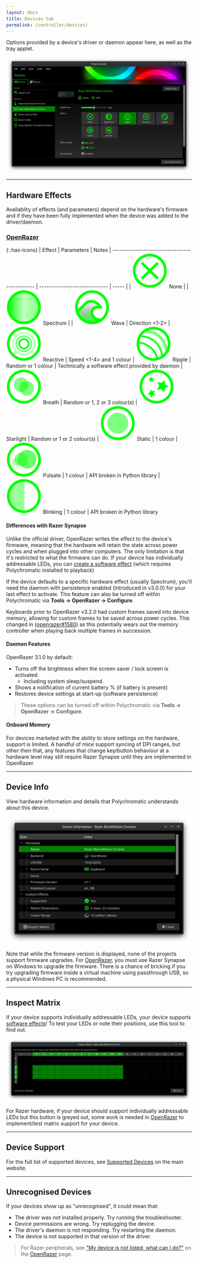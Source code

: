 ```yaml
---
layout: docs
title: Devices tab
permalink: /controller/devices/
---
```


Options provided by a device's driver or daemon appear here, as well
as the tray applet.

![Screenshot of Devices tab](/images/guide/controller.webp)

---

## Hardware Effects

Availablity of effects (and parameters) depend on the hardware's firmware and
if they have been fully implemented when the device was added to the driver/daemon.

### [OpenRazer]

{:.has-icons}
| Effect                                        | Parameters                    | Notes
| --------------------------------------------- | ----------------------------- | ----- |
| ![](/images/effects/none.svg) None            |
| ![](/images/effects/spectrum.svg) Spectrum    |
| ![](/images/effects/wave.svg) Wave            | Direction <1-2>
| ![](/images/effects/reactive.svg) Reactive    | Speed <1-4> and 1 colour
| ![](/images/effects/ripple.svg) Ripple        | Random or 1 colour | Technically a software effect provided by daemon
| ![](/images/effects/breath.svg) Breath        | Random or 1, 2 or 3 colour(s)
| ![](/images/effects/starlight.svg) Starlight  | Random or 1 or 2 colour(s)
| ![](/images/effects/static.svg) Static        | 1 colour
| ![](/images/effects/pulsate.svg) Pulsate      | 1 colour | API broken in Python library
| ![](/images/effects/blinking.svg) Blinking    | 1 colour | API broken in Python library

#### Differences with Razer Synapse

Unlike the official driver, OpenRazer writes the effect to the device's firmware,
meaning that the hardware will retain the state across power cycles and when
plugged into other computers. The only limitation is
that it's restricted to what the firmware can do. If your device has
individually addressable LEDs, you can [create a software effect](/controller/effects/)
(which requires Polychromatic installed to playback)

If the device defaults to a specific hardware effect (usually Spectrum),
you'll need the daemon with persistence enabled (introduced in v3.0.0) for your
last effect to activate. This feature can also be turned off within Polychromatic
via **Tools → OpenRazer → Configure**.

Keyboards prior to OpenRazer v3.2.0 had custom frames saved into device memory,
allowing for custom frames to be saved across power cycles.
This changed in [(openrazer#1580)](https://github.com/openrazer/openrazer/pull/1580)
as this potentially wears out the memory controller when playing back
multiple frames in succession.


#### Daemon Features

OpenRazer 3.1.0 by default:

* Turns off the brightness when the screen saver / lock screen is activated.
  * Including system sleep/suspend.
* Shows a notification of current battery % (if battery is present)
* Restores device settings at start-up (software persistence)

> These options can be turned off within Polychromatic via **Tools → OpenRazer → Configure**.

#### Onboard Memory

For devices marketed with the ability to store settings on the hardware,
support is limited. A handful of mice support syncing of DPI ranges, but other
then that, any features that change key/button behaviour at a hardware level
may still require Razer Synapse until they are implemented in OpenRazer.

---

## Device Info

View hardware information and details that Polychromatic understands about
this device.

![Screenshot of Device Info dialog](/images/guide/device-info.webp)

Note that while the firmware version is displayed, none of the projects support
firmware upgrades. For [OpenRazer], you must use Razer Synapse
on Windows to upgrade the firmware. There is a chance of bricking
if you try upgrading firmware inside a virtual machine using passthrough USB,
so a physical Windows PC is recommended.

---

## Inspect Matrix

If your device supports individually addressable LEDs, your device supports
[software effects](/controller/effects/)! To test your LEDs or note their positions, use this
tool to find out.

![Screenshot of Device Info dialog](/images/guide/inspect-matrix.webp)

For Razer hardware, if your device should support individually
addressable LEDs but this button is greyed out, some work is needed in
[OpenRazer] to implement/test matrix support for your device.

---

## Device Support

For the full list of supported devices, see
[Supported Devices](httpS://polychromatic.app/devices/) on the main website.

---

## Unrecognised Devices

If your devices show up as "unrecognised", it could mean that:

- The driver was not installed properly. Try running the troubleshooter.
- Device permissions are wrong. Try replugging the device.
- The driver's daemon is not responding. Try restarting the daemon.
- The device is not supported in that version of the driver.

> For Razer peripherals, see ["My device is not listed, what can I do?"](/openrazer/#my-device-isnt-listed-as-supported-what-do-i-do)
> on the [OpenRazer] page.

[OpenRazer]: /openrazer/
